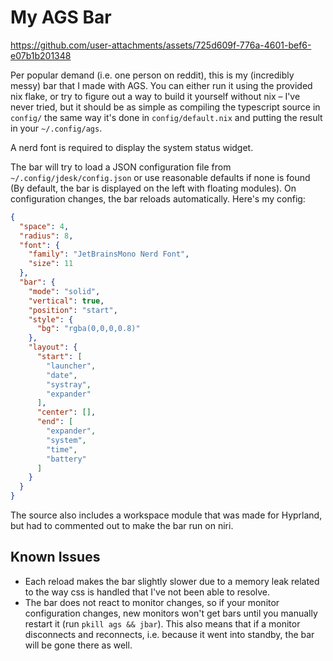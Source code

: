 # My AGS Bar

https://github.com/user-attachments/assets/725d609f-776a-4601-bef6-e07b1b201348

Per popular demand (i.e. one person on reddit), this is my (incredibly messy) bar that I made with AGS. You can either run it using the provided nix flake, or try to figure out a way to build it yourself without nix – I've never tried, but it should be as simple as compiling the typescript source in `config/` the same way it's done in `config/default.nix` and putting the result in your `~/.config/ags`.

A nerd font is required to display the system status widget.

The bar will try to load a JSON configuration file from `~/.config/jdesk/config.json` or use reasonable defaults if none is found (By default, the bar is displayed on the left with floating modules). On configuration changes, the bar reloads automatically. Here's my config:

```json
{
  "space": 4,
  "radius": 8,
  "font": {
    "family": "JetBrainsMono Nerd Font",
    "size": 11
  },
  "bar": {
    "mode": "solid",
    "vertical": true,
    "position": "start",
    "style": {
      "bg": "rgba(0,0,0,0.8)"
    },
    "layout": {
      "start": [
        "launcher",
        "date",
        "systray",
        "expander"
      ],
      "center": [],
      "end": [
        "expander",
        "system",
        "time",
        "battery"
      ]
    }
  }
}
```

The source also includes a workspace module that was made for Hyprland, but had to commented out to make the bar run on niri.

## Known Issues

- Each reload makes the bar slightly slower due to a memory leak related to the way css is handled that I've not been able to resolve.
- The bar does not react to monitor changes, so if your monitor configuration changes, new monitors won't get bars until you manually restart it (run `pkill ags && jbar`). This also means that if a monitor disconnects and reconnects, i.e. because it went into standby, the bar will be gone there as well.
